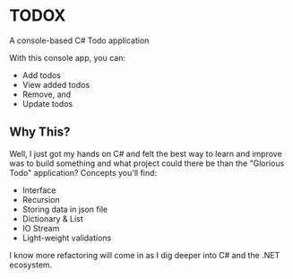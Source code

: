 # TODOX

A console-based C# Todo application

With this console app, you can:
- Add todos
- View added todos
- Remove, and 
- Update todos

## Why This?

Well, I just got my hands on C# and felt the best way to learn and improve was to build something and what project could there be than the "Glorious Todo" application?
Concepts you'll find:
- Interface
- Recursion
- Storing data in json file
- Dictionary & List
- IO Stream
- Light-weight validations

I know more refactoring will come in as I dig deeper into C# and the .NET ecosystem.